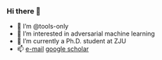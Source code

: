 ### Hi there 👋
- 👋 I’m @tools-only
- 👀 I’m interested in adversarial machine learning
- 🌱 I’m currently a Ph.D. student at ZJU
- 📫 [e-mail](isq.zhou@gmail.com)  [google scholar](https://scholar.google.com.hk/citations?user=7dqAbXcAAAAJ&hl=zh-CN)

<!--
**tools-only/tools-only** is a ✨ _special_ ✨ repository because its `README.md` (this file) appears on your GitHub profile.

Here are some ideas to get you started:


-->
